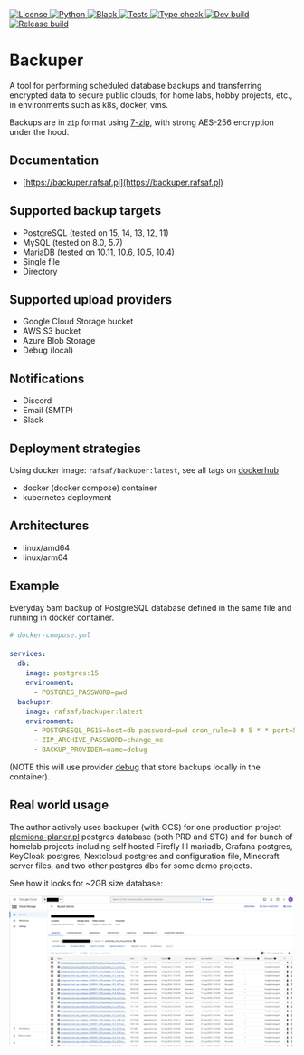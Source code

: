 <a href="https://github.com/rafsaf/backuper/blob/main/LICENSE" target="_blank">
    <img src="https://img.shields.io/github/license/rafsaf/backuper" alt="License">
</a>
<a href="https://docs.python.org/3/whatsnew/3.11.html" target="_blank">
    <img src="https://img.shields.io/badge/python-3.11-blue" alt="Python">
</a>
<a href="https://github.com/psf/black" target="_blank">
    <img src="https://img.shields.io/badge/code%20style-black-lightgrey" alt="Black">
</a>
<a href="https://github.com/rafsaf/backuper/actions/workflows/tests.yml" target="_blank">
    <img src="https://github.com/rafsaf/backuper/actions/workflows/tests.yml/badge.svg" alt="Tests">
</a>
<a href="https://github.com/rafsaf/backuper/actions/workflows/type_check.yml" target="_blank">
    <img src="https://github.com/rafsaf/backuper/actions/workflows/type_check.yml/badge.svg" alt="Type check">
</a>
<a href="https://github.com/rafsaf/backuper/actions/workflows/dev_build.yml" target="_blank">
    <img src="https://github.com/rafsaf/backuper/actions/workflows/dev_build.yml/badge.svg" alt="Dev build">
</a>
<a href="https://github.com/rafsaf/backuper/actions/workflows/release_build.yml" target="_blank">
    <img src="https://github.com/rafsaf/backuper/actions/workflows/release_build.yml/badge.svg" alt="Release build">
</a>

# Backuper

A tool for performing scheduled database backups and transferring encrypted data to secure public clouds, for home labs, hobby projects, etc., in environments such as k8s, docker, vms.

Backups are in `zip` format using [7-zip](https://www.7-zip.org/), with strong AES-256 encryption under the hood.

## Documentation
- [https://backuper.rafsaf.pl](https://backuper.rafsaf.pl)

## Supported backup targets

- PostgreSQL (tested on 15, 14, 13, 12, 11)
- MySQL (tested on 8.0, 5.7)
- MariaDB (tested on 10.11, 10.6, 10.5, 10.4)
- Single file
- Directory

## Supported upload providers

- Google Cloud Storage bucket
- AWS S3 bucket
- Azure Blob Storage
- Debug (local)

## Notifications

- Discord
- Email (SMTP)
- Slack

## Deployment strategies

Using docker image: `rafsaf/backuper:latest`, see all tags on [dockerhub](https://hub.docker.com/r/rafsaf/backuper/tags)

- docker (docker compose) container
- kubernetes deployment

## Architectures

- linux/amd64
- linux/arm64

## Example

Everyday 5am backup of PostgreSQL database defined in the same file and running in docker container.

```yml
# docker-compose.yml

services:
  db:
    image: postgres:15
    environment:
      - POSTGRES_PASSWORD=pwd
  backuper:
    image: rafsaf/backuper:latest
    environment:
      - POSTGRESQL_PG15=host=db password=pwd cron_rule=0 0 5 * * port=5432
      - ZIP_ARCHIVE_PASSWORD=change_me
      - BACKUP_PROVIDER=name=debug

```

(NOTE this will use provider [debug](https://backuper.rafsaf.pl/providers/debug/) that store backups locally in the container).

## Real world usage

The author actively uses backuper (with GCS) for one production project [plemiona-planer.pl](https://plemiona-planer.pl) postgres database (both PRD and STG) and for bunch of homelab projects including self hosted Firefly III mariadb, Grafana postgres, KeyCloak postgres, Nextcloud postgres and configuration file, Minecraft server files, and two other postgres dbs for some demo projects.

See how it looks for ~2GB size database:


![](docs/images/backuper_gcp_example_twp-min.jpg)

<br>
<br>